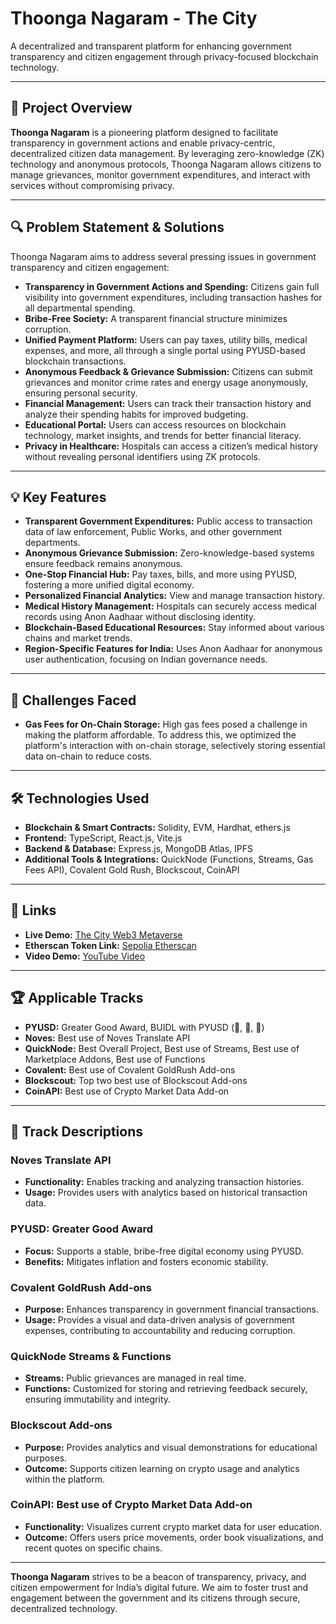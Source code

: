 # Thoonga Nagaram - The City
A decentralized and transparent platform for enhancing government transparency and citizen engagement through privacy-focused blockchain technology.

---

## 📖 Project Overview
**Thoonga Nagaram** is a pioneering platform designed to facilitate transparency in government actions and enable privacy-centric, decentralized citizen data management. By leveraging zero-knowledge (ZK) technology and anonymous protocols, Thoonga Nagaram allows citizens to manage grievances, monitor government expenditures, and interact with services without compromising privacy.

---

## 🔍 Problem Statement & Solutions
Thoonga Nagaram aims to address several pressing issues in government transparency and citizen engagement:
- **Transparency in Government Actions and Spending:** Citizens gain full visibility into government expenditures, including transaction hashes for all departmental spending.
- **Bribe-Free Society:** A transparent financial structure minimizes corruption.
- **Unified Payment Platform:** Users can pay taxes, utility bills, medical expenses, and more, all through a single portal using PYUSD-based blockchain transactions.
- **Anonymous Feedback & Grievance Submission:** Citizens can submit grievances and monitor crime rates and energy usage anonymously, ensuring personal security.
- **Financial Management:** Users can track their transaction history and analyze their spending habits for improved budgeting.
- **Educational Portal:** Users can access resources on blockchain technology, market insights, and trends for better financial literacy.
- **Privacy in Healthcare:** Hospitals can access a citizen’s medical history without revealing personal identifiers using ZK protocols.

---

## 💡 Key Features
- **Transparent Government Expenditures:** Public access to transaction data of law enforcement, Public Works, and other government departments.
- **Anonymous Grievance Submission:** Zero-knowledge-based systems ensure feedback remains anonymous.
- **One-Stop Financial Hub:** Pay taxes, bills, and more using PYUSD, fostering a more unified digital economy.
- **Personalized Financial Analytics:** View and manage transaction history.
- **Medical History Management:** Hospitals can securely access medical records using Anon Aadhaar without disclosing identity.
- **Blockchain-Based Educational Resources:** Stay informed about various chains and market trends.
- **Region-Specific Features for India:** Uses Anon Aadhaar for anonymous user authentication, focusing on Indian governance needs.

---

## 🚧 Challenges Faced
- **Gas Fees for On-Chain Storage:** High gas fees posed a challenge in making the platform affordable. To address this, we optimized the platform's interaction with on-chain storage, selectively storing essential data on-chain to reduce costs.

---

## 🛠️ Technologies Used
- **Blockchain & Smart Contracts:** Solidity, EVM, Hardhat, ethers.js
- **Frontend:** TypeScript, React.js, Vite.js
- **Backend & Database:** Express.js, MongoDB Atlas, IPFS
- **Additional Tools & Integrations:** QuickNode (Functions, Streams, Gas Fees API), Covalent Gold Rush, Blockscout, CoinAPI

---

## 🔗 Links
- **Live Demo:** [The City Web3 Metaverse](https://the-city-web3-metaverse.vercel.app/)
- **Etherscan Token Link:** [Sepolia Etherscan](https://sepolia.etherscan.io/token/0xf290590D47c81820427A108Ce6363607a03Aaf1b)
- **Video Demo:** [YouTube Video](https://www.youtube.com/watch?v=t7m0tafD6p0&t=1s)

---

## 🏆 Applicable Tracks

- **PYUSD:** Greater Good Award, BUIDL with PYUSD (🥇, 🥈, 🥉)
- **Noves:** Best use of Noves Translate API
- **QuickNode:** Best Overall Project, Best use of Streams, Best use of Marketplace Addons, Best use of Functions
- **Covalent:** Best use of Covalent GoldRush Add-ons
- **Blockscout:** Top two best use of Blockscout Add-ons
- **CoinAPI:** Best use of Crypto Market Data Add-on

---

## 📝 Track Descriptions
### Noves Translate API
- **Functionality:** Enables tracking and analyzing transaction histories.
- **Usage:** Provides users with analytics based on historical transaction data.

### PYUSD: Greater Good Award
- **Focus:** Supports a stable, bribe-free digital economy using PYUSD.
- **Benefits:** Mitigates inflation and fosters economic stability.

### Covalent GoldRush Add-ons
- **Purpose:** Enhances transparency in government financial transactions.
- **Usage:** Provides a visual and data-driven analysis of government expenses, contributing to accountability and reducing corruption.

### QuickNode Streams & Functions
- **Streams:** Public grievances are managed in real time.
- **Functions:** Customized for storing and retrieving feedback securely, ensuring immutability and integrity.

### Blockscout Add-ons
- **Purpose:** Provides analytics and visual demonstrations for educational purposes.
- **Outcome:** Supports citizen learning on crypto usage and analytics within the platform.

### CoinAPI: Best use of Crypto Market Data Add-on
- **Functionality:** Visualizes current crypto market data for user education.
- **Outcome:** Offers users price movements, order book visualizations, and recent quotes on specific chains.

---

**Thoonga Nagaram** strives to be a beacon of transparency, privacy, and citizen empowerment for India’s digital future. We aim to foster trust and engagement between the government and its citizens through secure, decentralized technology.
